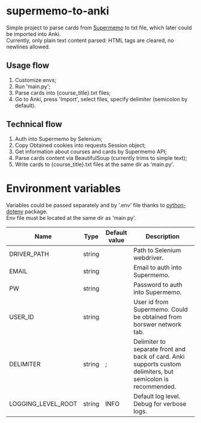 # supermemo-to-anki

Simple project to parse cards from [Supermemo](https://app.supermemo.com/) to txt file, which later could be imported into Anki.  
Currently, only plain text content parsed: HTML tags are cleared, no newlines allowed.

## Usage flow

1. Customize envs;
2. Run 'main.py';
3. Parse cards into {course_title}.txt files;
4. Go to Anki, press 'Import', select files, specify delimiter (semicolon by default).

## Technical flow

1. Auth into Supermemo by Selenium;
2. Copy Obtained cookies into requests Session object;
3. Get information about courses and cards by Supermemo API;
4. Parse cards content via BeautifulSoup (currently trims to simple text);
5. Write cards to {course_title}.txt files at the same dir as 'main.py'.

# Environment variables

Variables could be passed separately and by '.env' file thanks to [python-dotenv](https://pypi.org/project/python-dotenv/) package.  
Env file must be located at the same dir as 'main.py'.

| Name               | Type   | Default value | Description                                                                                                  |
|--------------------|--------|---------------|--------------------------------------------------------------------------------------------------------------|
| DRIVER_PATH        | string |               | Path to Selenium webdriver.                                                                                  |
| EMAIL              | string |               | Email to auth into Supermemo.                                                                                |
| PW                 | string |               | Password to auth into Supermemo.                                                                             |
| USER_ID            | string |               | User id from Supermemo. Could be obtained from borswer network tab.                                          |
| DELIMITER          | string | ;             | Delimiter to separate front and back of card. Anki supports custom delimiters, but semicolon is recommended. |
| LOGGING_LEVEL_ROOT | string | INFO          | Default log level. Debug for verbose logs.                                                                   |
